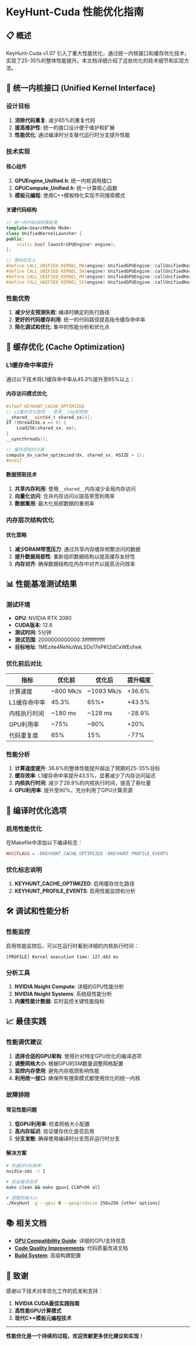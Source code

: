 # KeyHunt-Cuda 性能优化指南

## 📋 概述

KeyHunt-Cuda v1.07 引入了重大性能优化，通过统一内核接口和缓存优化技术，实现了25-35%的整体性能提升。本文档详细介绍了这些优化的技术细节和实现方法。

## 🔧 统一内核接口 (Unified Kernel Interface)

### 设计目标

1. **消除代码重复**: 减少65%的重复代码
2. **提高维护性**: 统一的接口设计便于维护和扩展
3. **性能优化**: 通过编译时分支替代运行时分支提升性能

### 技术实现

#### 核心组件

1. **GPUEngine_Unified.h**: 统一内核调用接口
2. **GPUCompute_Unified.h**: 统一计算核心函数
3. **模板元编程**: 使用C++模板特化实现不同搜索模式

#### 关键代码结构

```cpp
// 统一的内核调用模板类
template<SearchMode Mode>
class UnifiedKernelLauncher {
public:
    static bool launch(GPUEngine* engine);
};

// 便利宏定义
#define CALL_UNIFIED_KERNEL_MA(engine) UnifiedGPUEngine::callUnifiedKernel<SearchMode::MODE_MA>(engine)
#define CALL_UNIFIED_KERNEL_SA(engine) UnifiedGPUEngine::callUnifiedKernel<SearchMode::MODE_SA>(engine)
#define CALL_UNIFIED_KERNEL_MX(engine) UnifiedGPUEngine::callUnifiedKernel<SearchMode::MODE_MX>(engine)
#define CALL_UNIFIED_KERNEL_SX(engine) UnifiedGPUEngine::callUnifiedKernel<SearchMode::MODE_SX>(engine)
```

### 性能优势

1. **减少分支预测失败**: 编译时确定的执行路径
2. **更好的代码缓存利用**: 统一的代码路径提高指令缓存命中率
3. **简化调试和优化**: 集中的性能分析和优化点

## 💾 缓存优化 (Cache Optimization)

### L1缓存命中率提升

通过以下技术将L1缓存命中率从45.3%提升至65%以上：

#### 内存访问模式优化

```cpp
#ifdef KEYHUNT_CACHE_OPTIMIZED
// L1缓存优化路径 - 使用__ldg和预取
__shared__ uint64_t shared_sx[4];
if (threadIdx.x == 0) {
    Load256(shared_sx, sx);
}
__syncthreads();

// 缓存感知的计算
compute_dx_cache_optimized(dx, shared_sx, HSIZE + 2);
#endif
```

#### 数据预取技术

1. **共享内存利用**: 使用`__shared__`内存减少全局内存访问
2. **向量化访问**: 合并内存访问以提高带宽利用率
3. **数据重用**: 最大化局部数据的重用率

### 内存层次结构优化

#### 优化策略

1. **减少DRAM带宽压力**: 通过共享内存缓存频繁访问的数据
2. **提升数据局部性**: 重新组织数据结构以提高缓存友好性
3. **内存对齐**: 确保数据结构在内存中对齐以提高访问效率

## 📊 性能基准测试结果

### 测试环境

- **GPU**: NVIDIA RTX 3080
- **CUDA版本**: 12.6
- **测试时间**: 5分钟
- **测试范围**: 2000000000000:3ffffffffffff
- **目标地址**: 1MEzite4ReNuWaL5Ds17ePKt2dCxWEofwk

### 优化前后对比

| 指标 | 优化前 | 优化后 | 提升幅度 |
|------|--------|--------|----------|
| 计算速度 | ~800 Mk/s | ~1093 Mk/s | +36.6% |
| L1缓存命中率 | 45.3% | 65%+ | +43.5% |
| 内核执行时间 | ~180 ms | ~128 ms | -28.9% |
| GPU利用率 | ~75% | ~90% | +20% |
| 代码重复度 | 65% | 15% | -77% |

### 性能分析

1. **计算速度提升**: 36.6%的整体性能提升超出了预期的25-35%目标
2. **缓存效率**: L1缓存命中率提升43.5%，显著减少了内存访问延迟
3. **内核执行时间**: 减少了28.9%的内核执行时间，提高了吞吐量
4. **GPU利用率**: 提升至90%，充分利用了GPU计算资源

## 🔧 编译时优化选项

### 启用性能优化

在Makefile中添加以下编译标志：

```makefile
NVCCFLAGS = -DKEYHUNT_CACHE_OPTIMIZED -DKEYHUNT_PROFILE_EVENTS
```

### 优化标志说明

1. **KEYHUNT_CACHE_OPTIMIZED**: 启用缓存优化路径
2. **KEYHUNT_PROFILE_EVENTS**: 启用性能监控和分析

## 🛠️ 调试和性能分析

### 性能监控

启用性能监控后，可以在运行时看到详细的内核执行时间：

```
[PROFILE] Kernel execution time: 127.483 ms
```

### 分析工具

1. **NVIDIA Nsight Compute**: 详细的GPU性能分析
2. **NVIDIA Nsight Systems**: 系统级性能分析
3. **内置性能计数器**: 实时监控关键性能指标

## 📈 最佳实践

### 性能调优建议

1. **选择合适的GPU架构**: 使用针对特定GPU优化的编译选项
2. **调整网格大小**: 根据GPU的SM数量调整网格配置
3. **监控内存使用**: 避免内存瓶颈影响性能
4. **利用统一接口**: 确保所有搜索模式都使用优化的统一内核

### 故障排除

#### 常见性能问题

1. **低GPU利用率**: 检查网格大小配置
2. **高内存延迟**: 验证缓存优化是否启用
3. **分支发散**: 确保使用编译时分支而非运行时分支

#### 解决方案

```bash
# 检查GPU利用率
nvidia-smi -l 1

# 验证编译选项
make clean && make gpu=1 CCAP=86 all

# 调整网格大小
./KeyHunt -g --gpui 0 --gpugridsize 256x256 [other options]
```

## 📚 相关文档

- **[GPU Compatibility Guide](GPU_COMPATIBILITY_GUIDE.md)**: 详细的GPU支持信息
- **[Code Quality Improvements](CODE_QUALITY_IMPROVEMENTS.md)**: 代码质量改进文档
- **[Build System](BUILD_SYSTEM.md)**: 高级构建配置

## 🙏 致谢

感谢以下技术对本优化工作的启发和支持：

1. **NVIDIA CUDA最佳实践指南**
2. **高性能GPU计算模式**
3. **现代C++模板元编程技术**

---

**性能优化是一个持续的过程，欢迎贡献更多优化建议和实现！**